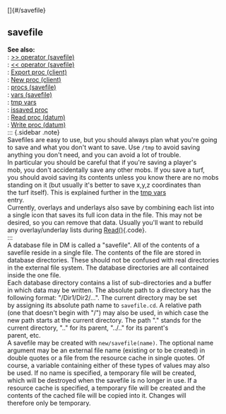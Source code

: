 []{#/savefile}    
## savefile    
**See also:**    
:   [\>\> operator (savefile)](/ref/savefile/operator/%3e%3e/%3e%3e.md)    
:   [\<\< operator (savefile)](/ref/savefile/operator/%3c%3c/%3c%3c.md)    
:   [Export proc (client)](/ref/client/proc/Export/Export.md)    
:   [New proc (client)](/ref/client/proc/New/New.md)    
:   [procs (savefile)](/ref/savefile/proc/proc.md)    
:   [vars (savefile)](/ref/savefile/var/var.md)    
:   [tmp vars](/ref/var/tmp/tmp.md)    
:   [issaved proc](/ref/proc/issaved/issaved.md)    
:   [Read proc (datum)](/ref/datum/proc/Read/Read.md)    
:   [Write proc (datum)](/ref/datum/proc/Write/Write.md)    
::: {.sidebar .note}    
Savefiles are easy to use, but you should always plan what you\'re going    
to save and what you don\'t want to save. Use `/tmp` to avoid saving    
anything you don\'t need, and you can avoid a lot of trouble.    
In particular you should be careful that if you\'re saving a player\'s    
mob, you don\'t accidentally save any other mobs. If you save a turf,    
you should avoid saving its contents unless you know there are no mobs    
standing on it (but usually it\'s better to save x,y,z coordinates than    
the turf itself). This is explained further in the [tmp vars](/ref/var/tmp/tmp.md)    
entry.    
Currently, overlays and underlays also save by combining each list into    
a single icon that saves its full icon data in the file. This may not be    
desired, so you can remove that data. Usually you\'ll want to rebuild    
any overlay/underlay lists during [Read()](/ref/datum/proc/Read/Read.md){.code}.    
:::    
A database file in DM is called a \"savefile\". All of the contents of a    
savefile reside in a single file. The contents of the file are stored in    
database directories. These should not be confused with real directories    
in the external file system. The database directories are all contained    
inside the one file.    
Each database directory contains a list of sub-directories and a buffer    
in which data may be written. The absolute path to a directory has the    
following format: \"/Dir1/Dir2/\...\". The current directory may be set    
by assigning its absolute path name to `savefile.cd`. A relative path    
(one that doesn\'t begin with \"/\") may also be used, in which case the    
new path starts at the current directory. The path \".\" stands for the    
current directory, \"..\" for its parent, \"../..\" for its parent\'s    
parent, etc.    
A savefile may be created with `new/savefile(name)`. The optional name    
argument may be an external file name (existing or to be created) in    
double quotes or a file from the resource cache in single quotes. Of    
course, a variable containing either of these types of values may also    
be used. If no name is specified, a temporary file will be created,    
which will be destroyed when the savefile is no longer in use. If a    
resource cache is specified, a temporary file will be created and the    
contents of the cached file will be copied into it. Changes will    
therefore only be temporary.  